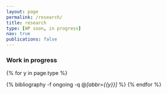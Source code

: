 ```yaml
---
layout: page
permalink: /research/
title: research
type: [WP soon, in progress]
nav: true
publications: false
---
```



### Work in progress
<div class="publications">

{% for y in page.type %}
  <!-- <h2 class="year">{{y}}</h2> -->
  {% bibliography -f ongoing -q @*[abbr={{y}}]* %}
{% endfor %}

</div>

